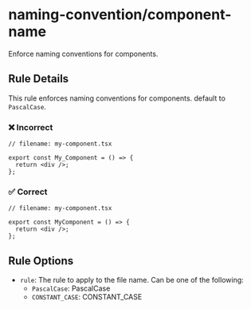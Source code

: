# naming-convention/component-name

Enforce naming conventions for components.

## Rule Details

This rule enforces naming conventions for components. default to `PascalCase`.

### ❌ Incorrect

```tsx
// filename: my-component.tsx

export const My_Component = () => {
  return <div />;
};
```

### ✅ Correct

```tsx
// filename: my-component.tsx

export const MyComponent = () => {
  return <div />;
};
```

## Rule Options

- `rule`: The rule to apply to the file name. Can be one of the following:
  - `PascalCase`: PascalCase
  - `CONSTANT_CASE`: CONSTANT_CASE
